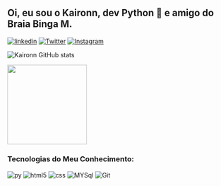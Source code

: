 ## Oi, eu sou o Kaironn, dev Python 🐍 e amigo do Braia Binga M.

[![linkedin](https://img.shields.io/badge/LinkedIn-0077B5?style=for-the-badge&logo=linkedin&logoColor=white)](https://www.linkedin.com/in/jonathas-oliveira-11850711b)
[![Twitter](https://img.shields.io/badge/Twitter-1DA1F2?style=for-the-badge&logo=twitter&logoColor=white
)](https://twitter.com/Kaironn2)
[![Instagram](https://img.shields.io/badge/Instagram-E4405F?style=for-the-badge&logo=instagram&logoColor=white)](https://www.instagram.com/kaironn2)

![Kaironn GitHub stats](https://github-readme-stats.vercel.app/api?username=Kaironn2&show_icons=true&theme=dracula&count_private=true)<br/>

<img height="180em" src="https://github-readme-stats.vercel.app/api/top-langs/?username=Kaironn2&layout=compact&langs_count=7&theme=dracula"/>

### Tecnologias do Meu Conhecimento:


<div style="display: inline_block">
  <img align="center" alt="py" src="https://img.shields.io/badge/Python-FFD43B?style=for-the-badge&logo=python&logoColor=blue" />
  <img align="center" alt="html5" src="https://img.shields.io/badge/HTML5-E34F26?style=for-the-badge&logo=html5&logoColor=white" />
  <img align="center" alt="css" src="https://img.shields.io/badge/CSS3-1572B6?style=for-the-badge&logo=css3&logoColor=white" />
  <img align="center" alt="MYSql" src="https://img.shields.io/badge/MySQL-005C84?style=for-the-badge&logo=mysql&logoColor=white" />
  <img align="center" alt="Git" src="https://img.shields.io/badge/GIT-E44C30?style=for-the-badge&logo=git&logoColor=white" />
</div><br/>


